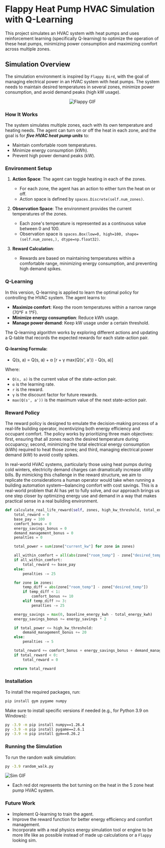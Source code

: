 # Flappy Heat Pump HVAC Simulation with Q-Learning

This project simulates an HVAC system with heat pumps and uses reinforcement learning (specifically Q-learning) to optimize the operation of these heat pumps, minimizing power consumption and maximizing comfort across multiple zones.

## Simulation Overview

The simulation environment is inspired by `Flappy Bird`, with the goal of managing electrical power in an HVAC system with heat pumps. The system needs to maintain desired temperatures in several zones, minimize power consumption, and avoid demand peaks (high kW usage).

<p align="center">
  <img src="https://github.com/bbartling/flappy-heat-pump/blob/develop/images/flappy_bird.gif" alt="Flappy GIF">
</p>

### How It Works

The system simulates multiple zones, each with its own temperature and heating needs. The agent can turn on or off the heat in each zone, and the goal is for ***five HVAC heat pump units*** to:
- Maintain comfortable room temperatures.
- Minimize energy consumption (kWh).
- Prevent high power demand peaks (kW).

### Environment Setup

1. **Action Space**: The agent can toggle heating in each of the zones.
   - For each zone, the agent has an action to either turn the heat on or off.
   - Action space is defined by `spaces.Discrete(self.num_zones)`.

2. **Observation Space**: The environment provides the current temperatures of the zones.
   - Each zone's temperature is represented as a continuous value between 0 and 100.
   - Observation space is `spaces.Box(low=0, high=100, shape=(self.num_zones,), dtype=np.float32)`.

3. **Reward Calculation**:
   - Rewards are based on maintaining temperatures within a comfortable range, minimizing energy consumption, and preventing high demand spikes.

### Q-Learning

In this version, Q-learning is applied to learn the optimal policy for controlling the HVAC system. The agent learns to:
- **Maximize comfort**: Keep the room temperatures within a narrow range (70°F ± 1°F).
- **Minimize energy consumption**: Reduce kWh usage.
- **Manage power demand**: Keep kW usage under a certain threshold.

The Q-learning algorithm works by exploring different actions and updating a Q-table that records the expected rewards for each state-action pair.

#### Q-learning Formula:
- Q(s, a) = Q(s, a) + α [r + γ max(Q(s', a')) - Q(s, a)]

Where:
- `Q(s, a)` is the current value of the state-action pair.
- `α` is the learning rate.
- `r` is the reward.
- `γ` is the discount factor for future rewards.
- `max(Q(s', a'))` is the maximum value of the next state-action pair.

### Reward Policy

The reward policy is designed to emulate the decision-making process of a real-life building operator, incentivizing both energy efficiency and occupant comfort. The policy works by prioritizing three main objectives: first, ensuring that all zones reach the desired temperature during occupancy; second, minimizing the total electrical energy consumption (kWh) required to heat those zones; and third, managing electrical power demand (kW) to avoid costly spikes. 

In real-world HVAC systems, particularly those using heat pumps during cold winters, electricity demand charges can dramatically increase utility bills. By mimicking this challenge in the reward structure, we aim to replicate the considerations a human operator would take when running a building automation system—balancing comfort with cost savings. This is a real-world problem that AI has yet to fully solve, and our approach brings us one step closer by optimizing energy use and demand in a way that makes practical sense in a real building environment.

```python
def calculate_real_life_reward(self, zones, high_kw_threshold, total_energy_kwh, baseline_energy_kwh, debug=False):
    total_reward = 0
    base_pay = 100
    comfort_bonus = 0
    energy_savings_bonus = 0
    demand_management_bonus = 0
    penalties = 0

    total_power = sum(zone["current_kw"] for zone in zones)

    all_within_comfort = all(abs(zone["room_temp"] - zone["desired_temp"]) < 3 for zone in zones)
    if all_within_comfort:
        total_reward += base_pay
    else:
        penalties -= 25

    for zone in zones:
        temp_diff = abs(zone["room_temp"] - zone["desired_temp"])
        if temp_diff < 1:
            comfort_bonus += 10
        elif temp_diff >= 3:
            penalties -= 25

    energy_savings = max(0, baseline_energy_kwh - total_energy_kwh)
    energy_savings_bonus += energy_savings * 2

    if total_power <= high_kw_threshold:
        demand_management_bonus += 20
    else:
        penalties -= 5

    total_reward += comfort_bonus + energy_savings_bonus + demand_management_bonus + penalties
    if total_reward < 0:
        total_reward = 0

    return total_reward
```

### Installation

To install the required packages, run:

```bash
pip install gym pygame numpy
```

Make sure to install specific versions if needed (e.g., for Python 3.9 on Windows):

```bash
py -3.9 -m pip install numpy==1.26.4
py -3.9 -m pip install pygame==2.6.1
py -3.9 -m pip install gym==0.26.2
```

### Running the Simulation

To run the random walk simulation:
```bash
py -3.9 random_walk.py
```

![Sim GIF](https://github.com/bbartling/flappy-heat-pump/blob/develop/images/random_walk.gif)

* Each red dot represents the bot turning on the heat in the 5 zone heat pump HVAC system.

### Future Work

- Implement Q-learning to train the agent.
- Improve the reward function for better energy efficiency and comfort management.
- Incorporate with a real physics energy simulation tool or engine to be more life like as possible instead of made up calculations or a `Flappy` looking sim.